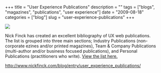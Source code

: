+++
title = "User Experience Publications"
description = ""
tags = ["blogs", "magazines", "publications", "user experience"]
date = "2009-08-18"
categories = ["blog"]
slug = "user-experience-publications"
+++



  <div class="notebook-screenshot"><a href="http://www.nickfinck.com/blog/entry/user_experience_publications/"><img src="//media.konigi.com/bluga/wt4a8afe9235561.jpg"/></a></div><p>Nick Finck has created an excellent bibliography of UX web publications. The list is grouped into three main sections; Industry Publications (non-corporate ezines and/or printed magazines), Team &amp; Company Publications (multi-author and/or business focused publications), and Personal Publications (practitioners who write).  <a href="http://www.nickfinck.com/blog/entry/user_experience_publications/">View the list here.</a></p>
    
  <a href="http://www.nickfinck.com/blog/entry/user_experience_publications/">http://www.nickfinck.com/blog/entry/user_experience_publications/</a>
